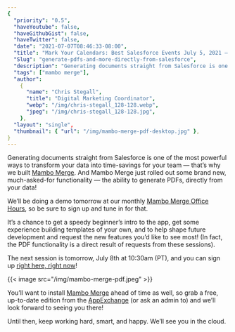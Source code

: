 ```yaml
---
{
  "priority": "0.5",
  "haveYoutube": false,
  "haveGithubGist": false,
  "haveTwitter": false,
  "date": "2021-07-07T08:46:33-08:00",
  "title": "Mark Your Calendars: Best Salesforce Events July 5, 2021 — July 9, 2021",
  "Slug": "generate-pdfs-and-more-directly-from-salesforce",
  "description": "Generating documents straight from Salesforce is one of the most powerful ways to transform your data into time-savings for your team —...",
  "tags": ["mambo merge"],
  "author":
    {
      "name": "Chris Stegall",
      "title": "Digital Marketing Coordinator",
      "webp": "/img/chris-stegall_128-128.webp",
      "jpeg": "/img/chris-stegall_128-128.jpg",
    },
  "layout": "single",
  "thumbnail": { "url": "/img/mambo-merge-pdf-desktop.jpg" },
}
---
```


Generating documents straight from Salesforce is one of the most powerful ways to transform your data into time-savings for your team — that’s why we built [Mambo Merge](https://appexchange.salesforce.com/appxListingDetail?listingId=a0N3u00000MBinOEAT). And Mambo Merge just rolled out some brand new, much-asked-for functionality — the ability to generate PDFs, directly from your data!

We’ll be doing a demo tomorrow at our monthly [Mambo Merge Office Hours](https://events.mkpartners.com/MamboMergeOfficeHours), so be sure to sign up and tune in for that.

It’s a chance to get a speedy beginner’s intro to the app, get some experience building templates of your own, and to help shape future development and request the new features you’d like to see most! (In fact, the PDF functionality is a direct result of requests from these sessions).

The next session is tomorrow, July 8th at 10:30am (PT), and you can sign up [right here, right now](https://events.mkpartners.com/MamboMergeOfficeHours)!

{{< image src="/img/mambo-merge-pdf.jpeg" >}}

You’ll want to install [Mambo Merge](https://appexchange.salesforce.com/appxListingDetail?listingId=a0N3u00000MBinOEAT) ahead of time as well, so grab a free, up-to-date edition from the [AppExchange](https://appexchange.salesforce.com/appxListingDetail?listingId=a0N3u00000MBinOEAT) (or ask an admin to) and we’ll look forward to seeing you there!

Until then, keep working hard, smart, and happy. We’ll see you in the cloud.
